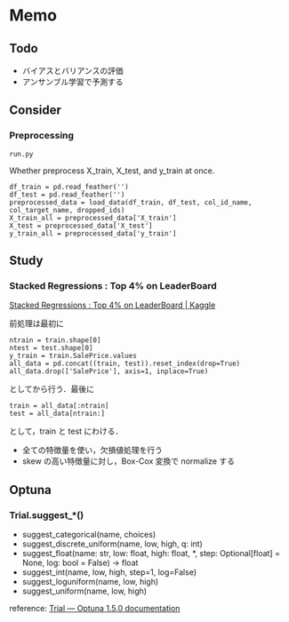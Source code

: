 # Memo

## Todo

- バイアスとバリアンスの評価
- アンサンブル学習で予測する

## Consider

### Preprocessing

`run.py`

Whether preprocess X_train, X_test, and y_train at once.

```
df_train = pd.read_feather('')
df_test = pd.read_feather('')
preprocessed_data = load_data(df_train, df_test, col_id_name, col_target_name, dropped_ids)
X_train_all = preprocessed_data['X_train']
X_test = preprocessed_data['X_test']
y_train_all = preprocessed_data['y_train']
```

## Study

### Stacked Regressions : Top 4% on LeaderBoard

[Stacked Regressions : Top 4% on LeaderBoard | Kaggle](https://www.kaggle.com/serigne/stacked-regressions-top-4-on-leaderboard)

前処理は最初に

```
ntrain = train.shape[0]
ntest = test.shape[0]
y_train = train.SalePrice.values
all_data = pd.concat((train, test)).reset_index(drop=True)
all_data.drop(['SalePrice'], axis=1, inplace=True)
```

としてから行う．最後に

```
train = all_data[:ntrain]
test = all_data[ntrain:]
```

として，train と test にわける．

- 全ての特徴量を使い，欠損値処理を行う
- skew の高い特徴量に対し，Box-Cox 変換で normalize する

## Optuna

### Trial.suggest_*()

- suggest_categorical(name, choices)
- suggest_discrete_uniform(name, low, high, q: int)
- suggest_float(name: str, low: float, high: float, *, step: Optional[float] = None, log: bool = False) -> float
- suggest_int(name, low, high, step=1, log=False)
- suggest_loguniform(name, low, high)
- suggest_uniform(name, low, high)

reference: [Trial — Optuna 1.5.0 documentation](https://optuna.readthedocs.io/en/stable/reference/trial.html)

